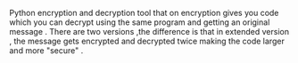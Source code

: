 Python encryption and decryption tool that on encryption gives you code which you can decrypt using the same program and getting an original message . There are two versions ,the difference is that in extended version , the message gets encrypted and decrypted twice making the code larger and more "secure" .
